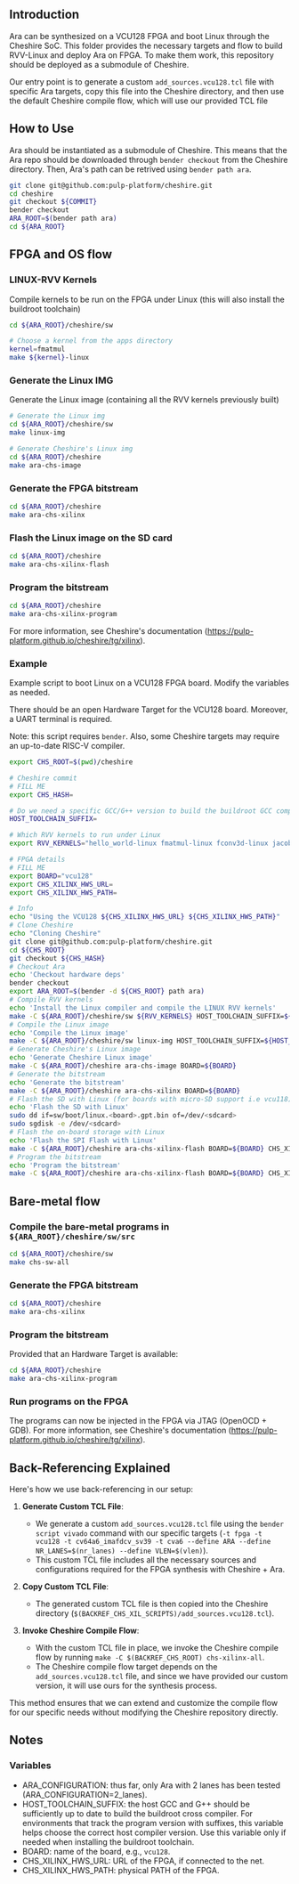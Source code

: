 ## Introduction

Ara can be synthesized on a VCU128 FPGA and boot Linux through the Cheshire SoC. This folder provides the necessary targets and flow to build RVV-Linux and deploy Ara on FPGA. To make them work, this repository should be deployed as a submodule of Cheshire.

Our entry point is to generate a custom `add_sources.vcu128.tcl` file with specific Ara targets, copy this file into the Cheshire directory, and then use the default Cheshire compile flow, which will use our provided TCL file

## How to Use

Ara should be instantiated as a submodule of Cheshire. This means that the Ara repo should be downloaded through `bender checkout` from the Cheshire directory. Then, Ara's path can be retrived using `bender path ara`.

```bash
git clone git@github.com:pulp-platform/cheshire.git
cd cheshire
git checkout ${COMMIT}
bender checkout
ARA_ROOT=$(bender path ara)
cd ${ARA_ROOT}
```

## FPGA and OS flow

### LINUX-RVV Kernels
Compile kernels to be run on the FPGA under Linux (this will also install the buildroot toolchain)

```bash
cd ${ARA_ROOT}/cheshire/sw

# Choose a kernel from the apps directory
kernel=fmatmul
make ${kernel}-linux
```

### Generate the Linux IMG
Generate the Linux image (containing all the RVV kernels previously built)

```bash
# Generate the Linux img
cd ${ARA_ROOT}/cheshire/sw
make linux-img

# Generate Cheshire's Linux img
cd ${ARA_ROOT}/cheshire
make ara-chs-image
```

### Generate the FPGA bitstream

```bash
cd ${ARA_ROOT}/cheshire
make ara-chs-xilinx
```

### Flash the Linux image on the SD card

```bash
cd ${ARA_ROOT}/cheshire
make ara-chs-xilinx-flash
```

### Program the bitstream

```bash
cd ${ARA_ROOT}/cheshire
make ara-chs-xilinx-program
```

For more information, see Cheshire's documentation (https://pulp-platform.github.io/cheshire/tg/xilinx).

### Example

Example script to boot Linux on a VCU128 FPGA board. Modify the variables as needed.

There should be an open Hardware Target for the VCU128 board. Moreover, a UART terminal is required.

Note: this script requires `bender`. Also, some Cheshire targets may require an up-to-date RISC-V compiler.

```bash
export CHS_ROOT=$(pwd)/cheshire

# Cheshire commit
# FILL ME
export CHS_HASH=

# Do we need a specific GCC/G++ version to build the buildroot GCC compiler?
HOST_TOOLCHAIN_SUFFIX=

# Which RVV kernels to run under Linux
export RVV_KERNELS="hello_world-linux fmatmul-linux fconv3d-linux jacobi2d-linux fdotproduct-linux"

# FPGA details
# FILL ME
export BOARD="vcu128"
export CHS_XILINX_HWS_URL=
export CHS_XILINX_HWS_PATH=

# Info
echo "Using the VCU128 ${CHS_XILINX_HWS_URL} ${CHS_XILINX_HWS_PATH}"
# Clone Cheshire
echo "Cloning Cheshire"
git clone git@github.com:pulp-platform/cheshire.git
cd ${CHS_ROOT}
git checkout ${CHS_HASH}
# Checkout Ara
echo 'Checkout hardware deps'
bender checkout
export ARA_ROOT=$(bender -d ${CHS_ROOT} path ara)
# Compile RVV kernels
echo 'Install the Linux compiler and compile the LINUX RVV kernels'
make -C ${ARA_ROOT}/cheshire/sw ${RVV_KERNELS} HOST_TOOLCHAIN_SUFFIX=${HOST_TOOLCHAIN_SUFFIX}
# Compile the Linux image
echo 'Compile the Linux image'
make -C ${ARA_ROOT}/cheshire/sw linux-img HOST_TOOLCHAIN_SUFFIX=${HOST_TOOLCHAIN_SUFFIX}
# Generate Cheshire's Linux image
echo 'Generate Cheshire Linux image'
make -C ${ARA_ROOT}/cheshire ara-chs-image BOARD=${BOARD}
# Generate the bitstream
echo 'Generate the bitstream'
make -C ${ARA_ROOT}/cheshire ara-chs-xilinx BOARD=${BOARD}
# Flash the SD with Linux (for boards with micro-SD support i.e vcu118)
echo 'Flash the SD with Linux'
sudo dd if=sw/boot/linux.<board>.gpt.bin of=/dev/<sdcard>
sudo sgdisk -e /dev/<sdcard>
# Flash the on-board storage with Linux
echo 'Flash the SPI Flash with Linux'
make -C ${ARA_ROOT}/cheshire ara-chs-xilinx-flash BOARD=${BOARD} CHS_XILINX_HWS_URL=${CHS_XILINX_HWS_URL} CHS_XILINX_HWS_PATH=${CHS_XILINX_HWS_PATH}
# Program the bitstream
echo 'Program the bitstream'
make -C ${ARA_ROOT}/cheshire ara-chs-xilinx-flash BOARD=${BOARD} CHS_XILINX_HWS_URL=${CHS_XILINX_HWS_URL} CHS_XILINX_HWS_PATH=${CHS_XILINX_HWS_PATH}
```

## Bare-metal flow

### Compile the bare-metal programs in `${ARA_ROOT}/cheshire/sw/src`

```bash
cd ${ARA_ROOT}/cheshire/sw
make chs-sw-all
```

### Generate the FPGA bitstream

```bash
cd ${ARA_ROOT}/cheshire
make ara-chs-xilinx
```

### Program the bitstream

Provided that an Hardware Target is available:

```bash
cd ${ARA_ROOT}/cheshire
make ara-chs-xilinx-program
```

### Run programs on the FPGA
The programs can now be injected in the FPGA via JTAG (OpenOCD + GDB).
For more information, see Cheshire's documentation (https://pulp-platform.github.io/cheshire/tg/xilinx).

## Back-Referencing Explained

Here's how we use back-referencing in our setup:

1.  **Generate Custom TCL File**:

    -   We generate a custom `add_sources.vcu128.tcl` file using the `bender script vivado` command with our specific targets (`-t fpga -t vcu128 -t cv64a6_imafdcv_sv39 -t cva6 --define ARA --define NR_LANES=$(nr_lanes) --define VLEN=$(vlen)`).
    -   This custom TCL file includes all the necessary sources and configurations required for the FPGA synthesis with Cheshire + Ara.

2.  **Copy Custom TCL File**:

    -   The generated custom TCL file is then copied into the Cheshire directory (`$(BACKREF_CHS_XIL_SCRIPTS)/add_sources.vcu128.tcl`).

3.  **Invoke Cheshire Compile Flow**:

    -   With the custom TCL file in place, we invoke the Cheshire compile flow by running `make -C $(BACKREF_CHS_ROOT) chs-xilinx-all`.
    -   The Cheshire compile flow target depends on the `add_sources.vcu128.tcl` file, and since we have provided our custom version, it will use ours for the synthesis process.

This method ensures that we can extend and customize the compile flow for our specific needs without modifying the Cheshire repository directly.

## Notes

### Variables
 - ARA_CONFIGURATION: thus far, only Ara with 2 lanes has been tested (ARA_CONFIGURATION=2_lanes).
 - HOST_TOOLCHAIN_SUFFIX: the host GCC and G++ should be sufficiently up to date to build the buildroot cross compiler. For environments that track the program version with suffixes, this variable helps choose the correct host compiler version. Use this variable only if needed when installing the buildroot toolchain.
 - BOARD: name of the board, e.g., `vcu128`.
 - CHS_XILINX_HWS_URL: URL of the FPGA, if connected to the net.
 - CHS_XILINX_HWS_PATH: physical PATH of the FPGA.
